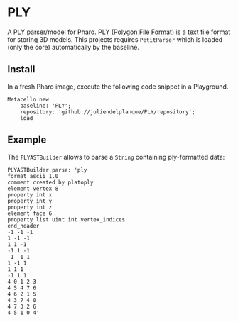 # PLY
A PLY parser/model for Pharo. PLY ([Polygon File Format](https://en.wikipedia.org/wiki/PLY_(file_format))) is a text file format for storing 3D models. This projects requires `PetitParser` which is loaded (only the core) automatically by the baseline.

## Install
In a fresh Pharo image, execute the following code snippet in a Playground.
```
Metacello new
    baseline: 'PLY';
    repository: 'github://juliendelplanque/PLY/repository';
    load
```

## Example
The `PLYASTBuilder` allows to parse a `String` containing ply-formatted data:
```
PLYASTBuilder parse: 'ply
format ascii 1.0
comment created by platoply
element vertex 8
property int x
property int y
property int z
element face 6
property list uint int vertex_indices
end_header
-1 -1 -1
1 -1 -1
1 1 -1
-1 1 -1
-1 -1 1
1 -1 1
1 1 1
-1 1 1
4 0 1 2 3
4 5 4 7 6
4 6 2 1 5
4 3 7 4 0
4 7 3 2 6
4 5 1 0 4'
```
